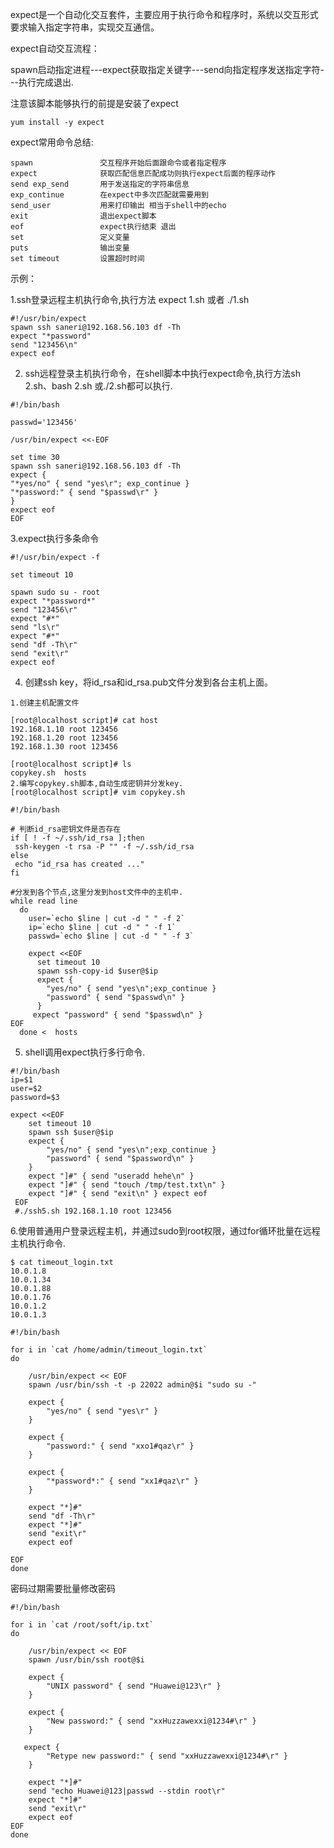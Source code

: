 expect是一个自动化交互套件，主要应用于执行命令和程序时，系统以交互形式要求输入指定字符串，实现交互通信。

expect自动交互流程：

spawn启动指定进程---expect获取指定关键字---send向指定程序发送指定字符---执行完成退出.

注意该脚本能够执行的前提是安装了expect

    yum install -y expect

expect常用命令总结:
````
spawn               交互程序开始后面跟命令或者指定程序
expect              获取匹配信息匹配成功则执行expect后面的程序动作
send exp_send       用于发送指定的字符串信息
exp_continue        在expect中多次匹配就需要用到
send_user           用来打印输出 相当于shell中的echo
exit                退出expect脚本
eof                 expect执行结束 退出
set                 定义变量
puts                输出变量
set timeout         设置超时时间
````
示例：

1.ssh登录远程主机执行命令,执行方法 expect 1.sh 或者 ./1.sh
````
#!/usr/bin/expect
spawn ssh saneri@192.168.56.103 df -Th
expect "*password"
send "123456\n"
expect eof
````

2. ssh远程登录主机执行命令，在shell脚本中执行expect命令,执行方法sh 2.sh、bash 2.sh 或./2.sh都可以执行.
````
#!/bin/bash

passwd='123456'

/usr/bin/expect <<-EOF

set time 30
spawn ssh saneri@192.168.56.103 df -Th
expect {
"*yes/no" { send "yes\r"; exp_continue }
"*password:" { send "$passwd\r" }
}
expect eof
EOF
````

3.expect执行多条命令
````
#!/usr/bin/expect -f

set timeout 10

spawn sudo su - root
expect "*password*"
send "123456\r"
expect "#*"
send "ls\r"
expect "#*"
send "df -Th\r"
send "exit\r"
expect eof
````
4. 创建ssh key，将id_rsa和id_rsa.pub文件分发到各台主机上面。
````
1.创建主机配置文件

[root@localhost script]# cat host 
192.168.1.10 root 123456
192.168.1.20 root 123456
192.168.1.30 root 123456

[root@localhost script]# ls
copykey.sh  hosts
2.编写copykey.sh脚本,自动生成密钥并分发key.
[root@localhost script]# vim copykey.sh

#!/bin/bash

# 判断id_rsa密钥文件是否存在
if [ ! -f ~/.ssh/id_rsa ];then
 ssh-keygen -t rsa -P "" -f ~/.ssh/id_rsa
else
 echo "id_rsa has created ..."
fi

#分发到各个节点,这里分发到host文件中的主机中.
while read line
  do
    user=`echo $line | cut -d " " -f 2`
    ip=`echo $line | cut -d " " -f 1`
    passwd=`echo $line | cut -d " " -f 3`
    
    expect <<EOF
      set timeout 10
      spawn ssh-copy-id $user@$ip
      expect {
        "yes/no" { send "yes\n";exp_continue }
        "password" { send "$passwd\n" }
      }
     expect "password" { send "$passwd\n" }
EOF
  done <  hosts
````
5. shell调用expect执行多行命令. 
````
#!/bin/bash 
ip=$1  
user=$2 
password=$3 

expect <<EOF  
    set timeout 10 
    spawn ssh $user@$ip 
    expect { 
        "yes/no" { send "yes\n";exp_continue } 
        "password" { send "$password\n" }
    } 
    expect "]#" { send "useradd hehe\n" } 
    expect "]#" { send "touch /tmp/test.txt\n" } 
    expect "]#" { send "exit\n" } expect eof 
 EOF  
 #./ssh5.sh 192.168.1.10 root 123456
````
6.使用普通用户登录远程主机，并通过sudo到root权限，通过for循环批量在远程主机执行命令.
````
$ cat timeout_login.txt 
10.0.1.8
10.0.1.34
10.0.1.88
10.0.1.76
10.0.1.2
10.0.1.3

#!/bin/bash

for i in `cat /home/admin/timeout_login.txt`
do

    /usr/bin/expect << EOF
    spawn /usr/bin/ssh -t -p 22022 admin@$i "sudo su -"

    expect {
        "yes/no" { send "yes\r" }
    }   

    expect {
        "password:" { send "xxo1#qaz\r" }
    }
    
    expect {
        "*password*:" { send "xx1#qaz\r" }
    }

    expect "*]#"
    send "df -Th\r"
    expect "*]#"
    send "exit\r"
    expect eof

EOF
done
````
密码过期需要批量修改密码
````
#!/bin/bash

for i in `cat /root/soft/ip.txt`
do

    /usr/bin/expect << EOF
    spawn /usr/bin/ssh root@$i

    expect {
        "UNIX password" { send "Huawei@123\r" }
    }
    
    expect {
        "New password:" { send "xxHuzzawexxi@1234#\r" }
    }

   expect {
        "Retype new password:" { send "xxHuzzawexxi@1234#\r" }
    }

    expect "*]#"
    send "echo Huawei@123|passwd --stdin root\r"
    expect "*]#"
    send "exit\r"
    expect eof
EOF
done
````